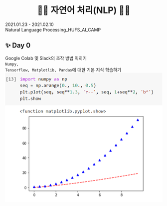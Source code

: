 <h1 align="center"> 🙌🏻 자연어 처리(NLP) 🙌🏻 </h1>
2021.01.23 - 2021.02.10 <br>
Natural Language Processing_HUFS_AI_CAMP

## ✨ Day 0
Google Colab 및 Slack의 조작 방법 익히기 <br>
<code>Numpy, Tensorflow, Matplotlib, Pandas</code>에 대한 기본 지식 학습하기
<img src = images/day1.png alt="day1">

